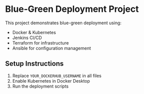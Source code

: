# Blue-Green Deployment Project

This project demonstrates blue-green deployment using:
- Docker & Kubernetes
- Jenkins CI/CD
- Terraform for infrastructure
- Ansible for configuration management

## Setup Instructions

1. Replace `YOUR_DOCKERHUB_USERNAME` in all files
2. Enable Kubernetes in Docker Desktop
3. Run the deployment scripts
